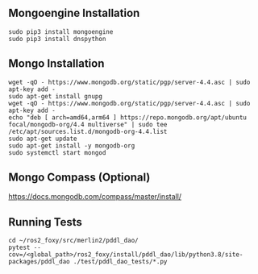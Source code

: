 
## Mongoengine Installation
```
sudo pip3 install mongoengine
sudo pip3 install dnspython
```
## Mongo Installation
```
wget -qO - https://www.mongodb.org/static/pgp/server-4.4.asc | sudo apt-key add -
sudo apt-get install gnupg
wget -qO - https://www.mongodb.org/static/pgp/server-4.4.asc | sudo apt-key add -
echo "deb [ arch=amd64,arm64 ] https://repo.mongodb.org/apt/ubuntu focal/mongodb-org/4.4 multiverse" | sudo tee /etc/apt/sources.list.d/mongodb-org-4.4.list
sudo apt-get update
sudo apt-get install -y mongodb-org
sudo systemctl start mongod
```

## Mongo Compass (Optional)
https://docs.mongodb.com/compass/master/install/

## Running Tests
```
cd ~/ros2_foxy/src/merlin2/pddl_dao/
pytest --cov=/<global_path>/ros2_foxy/install/pddl_dao/lib/python3.8/site-packages/pddl_dao ./test/pddl_dao_tests/*.py
```

